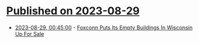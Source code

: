 # [Published on 2023-08-29](index.md)

* [2023-08-29, 00:45:00](https://slashdot.org/story/23/08/28/2113238/foxconn-puts-its-empty-buildings-in-wisconsin-up-for-sale?utm_source=rss1.0mainlinkanon&utm_medium=feed) - [Foxconn Puts Its Empty Buildings In Wisconsin Up For Sale](https://slashdot.org/story/23/08/28/2113238/foxconn-puts-its-empty-buildings-in-wisconsin-up-for-sale?utm_source=rss1.0mainlinkanon&utm_medium=feed)
